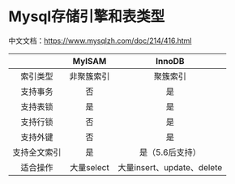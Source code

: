 # Mysql存储引擎和表类型

中文文档：https://www.mysqlzh.com/doc/214/416.html

|              |   MyISAM   |           InnoDB           |
| :----------: | :--------: | :------------------------: |
|   索引类型   | 非聚簇索引 |          聚簇索引          |
|   支持事务   |     否     |             是             |
|   支持表锁   |     是     |             是             |
|   支持行锁   |     否     |             是             |
|   支持外键   |     否     |             是             |
| 支持全文索引 |     是     |      是（5.6后支持）       |
|   适合操作   | 大量select | 大量insert、update、delete |


